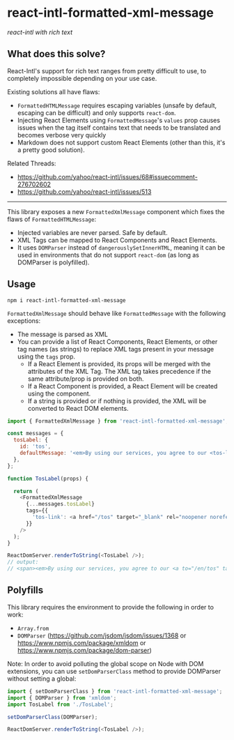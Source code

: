 # react-intl-formatted-xml-message

*react-intl with rich text*

## What does this solve?

React-Intl's support for rich text ranges from pretty difficult to use, to completely impossible depending on your use case.

Existing solutions all have flaws:
- `FormattedHTMLMessage` requires escaping variables (unsafe by default, escaping can be difficult) and only supports `react-dom`.
- Injecting React Elements using `FormattedMessage`'s `values` prop causes issues when the tag itself contains text that needs to be translated and becomes verbose very quickly
- Markdown does not support custom React Elements (other than this, it's a pretty good solution).

Related Threads:
- https://github.com/yahoo/react-intl/issues/68#issuecomment-276702602
- https://github.com/yahoo/react-intl/issues/513

---

This library exposes a new `FormattedXmlMessage` component which fixes the flaws of `FormattedHTMLMessage`:
- Injected variables are never parsed. Safe by default.
- XML Tags can be mapped to React Components and React Elements.
- It uses `DOMParser` instead of `dangerouslySetInnerHTML`, meaning it can be used in environments that do not support `react-dom` (as long as DOMParser is polyfilled).

## Usage

`npm i react-intl-formatted-xml-message`

`FormattedXmlMessage` should behave like `FormattedMessage` with the following exceptions:
- The message is parsed as XML
- You can provide a list of React Components, React Elements, or other tag names (as strings) to replace XML tags present in your message using the `tags` prop.
  - If a React Element is provided, its props will be merged with the attributes of the XML Tag. The XML tag takes precedence if the same attribute/prop is provided on both.
  - If a React Component is provided, a React Element will be created using the component.
  - If a string is provided or if nothing is provided, the XML will be converted to React DOM elements.

```javascript
import { FormattedXmlMessage } from 'react-intl-formatted-xml-message';

const messages = {
  tosLabel: {
    id: 'tos',
    defaultMessage: '<em>By using our services, you agree to our <tos-link to="/en/tos">Terms Of Service</tos-link></em>'
  },
};

function TosLabel(props) {

  return (
    <FormattedXmlMessage
      {...messages.tosLabel}
      tags={{
        'tos-link': <a href="/tos" target="_blank" rel="noopener noreferrer" />,
      }}
    />
  );
}

ReactDomServer.renderToString(<TosLabel />);
// output:
// <span><em>By using our services, you agree to our <a to="/en/tos" target="_blank" rel="noopener noreferrer">Terms Of Service</a></em></span>
```

## Polyfills

This library requires the environment to provide the following in order to work:

- `Array.from`
- `DOMParser` (https://github.com/jsdom/jsdom/issues/1368 or https://www.npmjs.com/package/xmldom or https://www.npmjs.com/package/dom-parser)

Note: In order to avoid polluting the global scope on Node with DOM extensions, you can use `setDomParserClass` method to provide DOMParser without setting a global:

```javascript
import { setDomParserClass } from 'react-intl-formatted-xml-message';
import { DOMParser } from 'xmldom';
import TosLabel from './TosLabel';

setDomParserClass(DOMParser);

ReactDomServer.renderToString(<TosLabel />);
```
